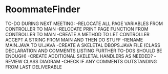 # RoommateFinder
TO-DO DURING NEXT MEETING:
-RELOCATE ALL PAGE VARIABLES FROM CONTROLLER TO MAIN
-RELOCATE PRINT PAGE FUNCTION FROM CONTROLLER TO MAIN
-CREATE A METHOD TO LET CONTROLLER ACCEPT A STRING FROM MAIN AND THEN DO STUFF
-RENAME MAIN.JAVA TO UI.JAVA
-CREATE A SKELETAL DBOPS.JAVA FILE (CLASS DECLARATION AND COMMENTS LISTING FURTHER TO-DOS SHOULD BE ENOUGH)
-CREATE ADDITIONAL SKELETAL HANDLERS AS NEEDED?
-REVIEW CLASS DIAGRAM
-CHECK IF ANY COMMENTS OUTSTANDING FROM LAST DELIVERABLE
